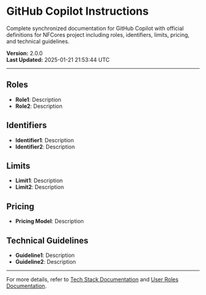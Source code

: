 # GitHub Copilot Instructions

Complete synchronized documentation for GitHub Copilot with official definitions for NFCores project including roles, identifiers, limits, pricing, and technical guidelines.

**Version:** 2.0.0  
**Last Updated:** 2025-01-21 21:53:44 UTC

---

## Roles
- **Role1**: Description
- **Role2**: Description

## Identifiers
- **Identifier1**: Description
- **Identifier2**: Description

## Limits
- **Limit1**: Description
- **Limit2**: Description

## Pricing
- **Pricing Model**: Description

## Technical Guidelines
- **Guideline1**: Description
- **Guideline2**: Description

---

For more details, refer to [Tech Stack Documentation](./tech-stack.md) and [User Roles Documentation](./user-roles.md).